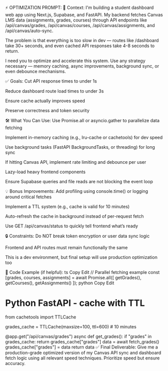 ⚡ OPTIMIZATION PROMPT:
🔧 Context: I'm building a student dashboard web app using Next.js, Supabase, and FastAPI. My backend fetches Canvas LMS data (assignments, grades, courses) through API endpoints like /api/canvas/grades, /api/canvas/courses, /api/canvas/assignments, and /api/canvas/auto-sync.

The problem is that everything is too slow in dev — routes like /dashboard take 30+ seconds, and even cached API responses take 4-8 seconds to return.

I need you to optimize and accelerate this system. Use any strategy necessary — memory caching, async improvements, background sync, or even debounce mechanisms.

✅ Goals:
Cut API response times to under 1s

Reduce dashboard route load times to under 3s

Ensure cache actually improves speed

Preserve correctness and token security

🛠️ What You Can Use:
Use Promise.all or asyncio.gather to parallelize data fetching

Implement in-memory caching (e.g., lru-cache or cachetools) for dev speed

Use background tasks (FastAPI BackgroundTasks, or threading) for long sync

If hitting Canvas API, implement rate limiting and debounce per user

Lazy-load heavy frontend components

Ensure Supabase queries and file reads are not blocking the event loop

💡 Bonus Improvements:
Add profiling using console.time() or logging around critical fetches

Implement a TTL system (e.g., cache is valid for 10 minutes)

Auto-refresh the cache in background instead of per-request fetch

Use GET /api/canvas/status to quickly tell frontend what’s ready

🔒 Constraints:
Do NOT break token encryption or user data sync logic

Frontend and API routes must remain functionally the same

This is a dev environment, but final setup will use production optimization too

🧠 Code Example (if helpful):
ts
Copy
Edit
// Parallel fetching example
const [grades, courses, assignments] = await Promise.all([
  getGrades(),
  getCourses(),
  getAssignments()
]);
python
Copy
Edit
# Python FastAPI - cache with TTL
from cachetools import TTLCache

grades_cache = TTLCache(maxsize=100, ttl=600)  # 10 minutes

@app.get("/api/canvas/grades")
async def get_grades():
    if "grades" in grades_cache:
        return grades_cache["grades"]
    data = await fetch_grades()
    grades_cache["grades"] = data
    return data
✅ Final Deliverable:
Give me a production-grade optimized version of my Canvas API sync and dashboard fetch logic using all relevant speed techniques. Prioritize speed but ensure accuracy.